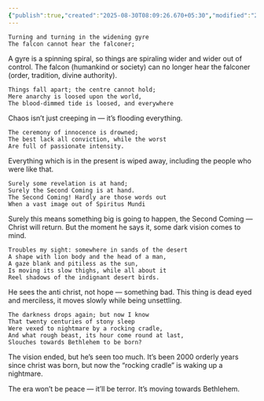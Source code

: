 ```yaml
---
{"publish":true,"created":"2025-08-30T08:09:26.670+05:30","modified":"2025-08-30T08:09:26.670+05:30","cssclasses":""}
---
```


```
Turning and turning in the widening gyre   
The falcon cannot hear the falconer;
```

A gyre is a spinning spiral, so things are spiraling wider and wider out of control. The falcon (humankind or society) can no longer hear the falconer (order, tradition, divine authority).

```
Things fall apart; the centre cannot hold;
Mere anarchy is loosed upon the world,
The blood-dimmed tide is loosed, and everywhere 
```

Chaos isn’t just creeping in — it’s flooding everything.

```
The ceremony of innocence is drowned;
The best lack all conviction, while the worst   
Are full of passionate intensity.
```

Everything which is in the present is wiped away, including the people who were like that.

```
Surely some revelation is at hand;
Surely the Second Coming is at hand.   
The Second Coming! Hardly are those words out   
When a vast image out of Spiritus Mundi
```

Surely this means something big is going to happen, the Second Coming — Christ will return. But the moment he says it, some dark vision comes to mind.

```
Troubles my sight: somewhere in sands of the desert 
A shape with lion body and the head of a man,   
A gaze blank and pitiless as the sun,   
Is moving its slow thighs, while all about it   
Reel shadows of the indignant desert birds.
```

He sees the anti christ, not hope — something bad. This thing is dead eyed and merciless, it moves slowly while being unsettling.

```
The darkness drops again; but now I know   
That twenty centuries of stony sleep
Were vexed to nightmare by a rocking cradle,   
And what rough beast, its hour come round at last,   
Slouches towards Bethlehem to be born?
```

The vision ended, but he’s seen too much. It’s been 2000 orderly years since christ was born, but now the “rocking cradle” is waking up a nightmare.

The era won’t be peace — it’ll be terror. It’s moving towards Bethlehem.
